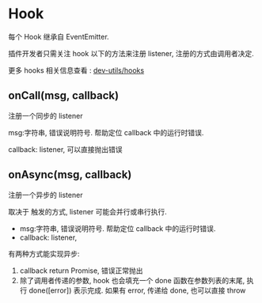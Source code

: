 
# Hook

每个 Hook 继承自 EventEmitter.

插件开发者只需关注 hook 以下的方法来注册 listener, 注册的方式由调用者决定.

更多 hooks 相关信息查看 : [dev-utils/hooks](/dev-utils/hooks.md)


## onCall(msg, callback)
注册一个同步的 listener

msg:字符串,  错误说明符号. 帮助定位 callback 中的运行时错误.

callback: listener, 可以直接抛出错误


## onAsync(msg, callback)
注册一个异步的 listener

取决于 触发的方式, listener 可能会并行或串行执行. 

- msg:字符串,  错误说明符号. 帮助定位 callback 中的运行时错误.
- callback: listener,

有两种方式能实现异步:
1. callback return Promise, 错误正常抛出
2. 除了调用者传递的参数, hook 也会填充一个 done 函数在参数列表的末尾, 执行 done([error]) 表示完成. 如果有 error, 传递给 done, 也可以直接 throw 